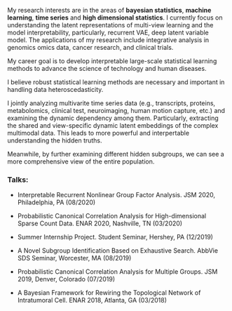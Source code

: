 My research interests are in the areas of **bayesian statistics**, **machine learning**, **time series** and **high dimensional statistics**. I currently focus on understanding the latent representations of multi-view learning and the model interpretability, particularly, recurrent VAE, deep latent variable model. The applications of my research include integrative analysis in genomics omics data, cancer research, and clinical trials.

My career goal is to develop interpretable large-scale statistical learning methods to advance the science of technology and human diseases.

I believe robust statistical learning methods are necessary and important in handling data heteroscedasticity. 


I jointly analyzing multivarite time series data (e.g., transcripts, proteins, metabolomics, clinical test, neuroimaging, human motion capture, etc.) and examining the dynamic dependency among them. Particularly, extracting the shared and view-specific dynamic latent embeddings of the complex multimodal data. This leads to more powerful and interpertable understanding the hidden truths. 

Meanwhile, by further examining different hidden subgroups, we can see a more comprehensive view of the entire population.

### Talks:

- Interpretable Recurrent Nonlinear Group Factor Analysis. JSM 2020, Philadelphia, PA (08/2020)

- Probabilistic Canonical Correlation Analysis for High-dimensional Sparse Count Data. ENAR 2020, Nashville, TN (03/2020)

- Summer Internship Project. Student Seminar, Hershey, PA (12/2019)

- A Novel Subgroup Identification Based on Exhaustive Search. AbbVie SDS Seminar, Worcester, MA (08/2019)

- Probabilistic Canonical Correlation Analysis for Multiple Groups. JSM 2019, Denver, Colorado (07/2019)

- A Bayesian Framework for Rewiring the Topological Network of Intratumoral Cell. ENAR 2018, Atlanta, GA (03/2018)

